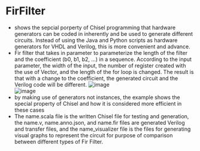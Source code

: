 # FirFilter
- shows the sepcial porperty of Chisel programming that hardware generators can be coded in inherently and be used to generate different circuits. Instead of using the Java and Python scripts as hardware generators for VHDL and Verilog, this is more convenient and advance.
- Fir filter that takes in parameter to parameterize the length of the filter and the coefficient (b0, b1, b2, ...) in a sequence. According to the input parameter, the width of the input, the number of register created with the use of Vector, and the length of the for loop is changed. The result is that with a change to the coefficient, the generated circuit and the Verilog code will be different.
![image](https://user-images.githubusercontent.com/60077499/138822105-a98007d0-ac9f-446a-b513-5b4445ea10a0.png)  
![image](https://user-images.githubusercontent.com/60077499/138822154-3673baf9-7921-4bb7-a9ef-afd5ccafc8be.png)  
- by making use of generators not instances, the example shows the special property of Chisel and how it is considered more efficient in these cases
- The name.scala file is the written Chisel file for testing and generation, the name.v, name.anno.json, and name.fir files are generated Verilog and transfer files, and the name_visualizer file is the files for generating visual graphs to represent the circuit for purpose of comparison between different types of Fir Filter.
